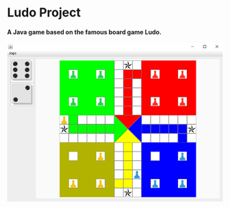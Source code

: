 # Ludo Project

#### A Java game based on the famous board game Ludo.

![](/Ludo/Documentation//1.png)
